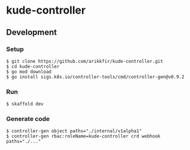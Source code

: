 # kude-controller

## Development

### Setup

```shell
$ git clone https://github.com/arikkfir/kude-controller.git
$ cd kude-controller
$ go mod download
$ go install sigs.k8s.io/controller-tools/cmd/controller-gen@v0.9.2
```

### Run

```shell
$ skaffold dev
```

### Generate code

```shell
$ controller-gen object paths="./internal/v1alpha1"
$ controller-gen rbac:roleName=kude-controller crd webhook paths="./..."
```

